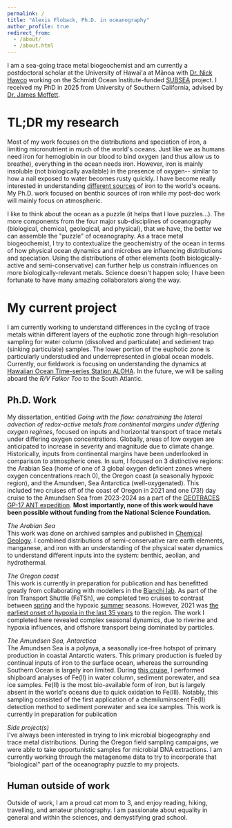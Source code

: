 ```yaml
---
permalink: /
title: "Alexis Floback, Ph.D. in oceanography"
author_profile: true
redirect_from: 
  - /about/
  - /about.html
---
```


I am a sea-going trace metal biogeochemist and am currently a postdoctoral scholar at the University of Hawai'a at Mānoa with [Dr. Nick Hawco](https://www.hawcolab.org/) working on the Schmidt Ocean Institute-funded [SUBSEA](https://flbs.umt.edu/apps/subsea/) project. I received my PhD in 2025 from University of Southern California, advised by [Dr. James Moffett](https://dornsife.usc.edu/profile/james-moffett/). 

TL;DR my research
======
Most of my work focuses on the distributions and speciation of iron, a limiting micronutrient in much of the world's oceans. Just like we as humans need iron for hemoglobin in our blood to bind oxygen (and thus allow us to breathe), everything in the ocean needs iron. However, iron is mainly insoluble (not biologically available) in the presence of oxygen-- similar to how a nail exposed to water becomes rusty quickly. I have become really interested in understanding [different sources](https://www.jstor.org/stable/27309820?seq=6) of iron to the world's oceans. My Ph.D. work focused on benthic sources of iron while my post-doc work will mainly focus on atmospheric.

I like to think about the ocean as a puzzle (it helps that I love puzzles...). The more components from the four major sub-disciplines of oceanography (biological, chemical, geological, and physical), that we have, the better we can assemble the "puzzle" of oceanography. As a trace metal biogeochemist, I try to contextualize the geochemistry of the ocean in terms of how physical ocean dynamics and microbes are influencing distributions and speciation. Using the distributions of other elements (both biologically-active and semi-conservative) can further help us constrain influences on more biologically-relevant metals. Science doesn't happen solo; I have been fortunate to have many amazing collaborators along the way.

My current project
======
I am currently working to understand differences in the cycling of trace metals within different layers of the euphotic zone through high-resolution sampling for water column (dissolved and particulate) and sediment trap (sinking particulate) samples. The lower portion of the euphotic zone is particularly understudied and underrepresented in global ocean models. Currently, our fieldwork is focusing on understanding the dynamics at [Hawaiian Ocean Time-series Station ALOHA](aloha.manoa.hawaii.edu). In the future, we will be sailing aboard the _R/V Falkor Too_ to the South Atlantic.

Ph.D. Work
------
My dissertation, entitled _Going with the flow: constraining the lateral advection of redox-active metals from continental margins under differing oxygen regimes_, focused on inputs and horizontal transport of trace metals under differing oxygen concentrations. Globally, areas of low oxygen are anticipated to increase in severity and magnitude due to climate change. Historically, inputs from continental margins have been underlooked in comparison to atmospheric ones. In sum, I focused on 3 distinctive regions: the Arabian Sea (home of one of 3 global oxygen deficient zones where oxygen concentrations reach 0), the Oregon coast (a seasonally hypoxic region), and the Amundsen, Sea Antarctica (well-oxygenated). This included two cruises off of the coast of Oregon in 2021 and one (73!) day cruise to the Amundsen Sea from 2023-2024 as a part of the [GEOTRACES GP-17 ANT expedition](https://usgeotraces.ldeo.columbia.edu/content/gp17-ant). **Most importantly, none of this work would have been possible without funding from the National Science Foundation.**

_The Arabian Sea_\
This work was done on archived samples and published in [Chemical Geology](https://www.sciencedirect.com/science/article/abs/pii/S0009254121001583). I combined distributions of semi-conservative rare earth elements, manganese, and iron with an understanding of the physical water dynamics to understand different inputs into the system: benthic, aeolian, and hydrothermal.

_The Oregon coast_\
This work is currently in preparation for publication and has benefitted greatly from collaborating with modellers in the [Bianchi lab](https://atmos.ucla.edu/author/dbianchi/). As part of the Iron Transport Shuttle (FeTSh), we completed two cruises to contrast between [spring](https://youtu.be/FwQChAHqwoA?si=BqNGJFx4EkPmr2q9) and the hypoxic [summer](https://youtu.be/7AXQc0obmNQ?si=YWAfHpH2vQ5mxIp6) seasons. However, 2021 was [the earliest onset of hypoxia in the last 35 years](https://www.fisheries.noaa.gov/feature-story/low-oxygen-waters-washington-oregon-coasts-risk-becoming-large-dead-zones) to the region. The work I completed here revealed complex seasonal dynamics, due to riverine and hypoxia influences, and offshore transport being dominated by particles. 

_The Amundsen Sea, Antarctica_\
The Amundsen Sea is a polynya, a seasonally ice-free hotspot of primary production in coastal Antarctic waters. This primary production is fueled by continual inputs of iron to the surface ocean, whereas the surrounding Southern Ocean is largely iron limited. During [this cruise](https://youtu.be/qi_LKUfZz4U?si=iCn6nkgn9wKJHQES), I performed shipboard analyses of Fe(II) in water column, sediment porewater, and sea ice samples. Fe(II) is the most bio-available form of iron, but is largely absent in the world's oceans due to quick oxidation to Fe(III). Notably, this sampling consisted of the first application of a chemiluminscent Fe(II) detection method to sediment porewater and sea ice samples. This work is currently in preparation for publication

_Side project(s)_\
I've always been interested in trying to link microbial biogeography and trace metal distributions. During the Oregon field sampling campaigns, we were able to take opportunistic samples for microbial DNA extractions. I am currently working through the metagenome data to try to incorporate that "biological" part of the oceanography puzzle to my projects.

Human outside of work
------
Outside of work, I am a proud cat mom to 3, and enjoy reading, hiking, travelling, and amateur photography. I am passionate about equality in general and within the sciences, and demystifying grad school. 
